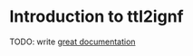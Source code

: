 # Introduction to ttl2ignf

TODO: write [great documentation](http://jacobian.org/writing/what-to-write/)
